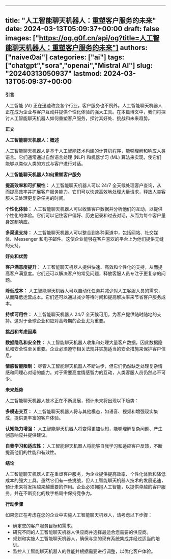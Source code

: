 
---
title: "人工智能聊天机器人：重塑客户服务的未来"
date: 2024-03-13T05:09:37+00:00
draft: false
images: ["https://og.g0f.cn/api/og?title=人工智能聊天机器人：重塑客户服务的未来"]
authors: ["naiveのai"]
categories: ["ai"]
tags: ["chatgpt","sora","openai","Mistral AI"]
slug: "20240313050937"
lastmod: 2024-03-13T05:09:37+00:00
---
**引言**

人工智能 (AI) 正在迅速改变各个行业，客户服务也不例外。人工智能聊天机器人正在成为企业与客户互动并提供个性化体验的强大工具。在本篇博文中，我们将探讨人工智能聊天机器人如何重塑客户服务，探讨其好处、挑战和未来趋势。

**正文**

**人工智能聊天机器人：概述**

人工智能聊天机器人是基于人工智能技术构建的计算机程序，能够理解和响应人类语言。它们通常通过自然语言处理 (NLP) 和机器学习 (ML) 算法来实现，使它们能够以类似人类的方式与客户进行对话。

**人工智能聊天机器人如何重塑客户服务**

**提高效率和可扩展性：**
人工智能聊天机器人可以 24/7 全天候处理客户查询，从而提高效率并扩展客户服务能力。它们可以快速高效地处理大量请求，释放人类客服人员处理更复杂任务的时间。

**个性化体验：**
人工智能聊天机器人可以收集客户数据并分析他们的互动，以提供个性化的体验。它们可以记住客户偏好、历史记录和过去对话，从而为每个客户量身定制响应。

**多渠道支持：**
人工智能聊天机器人可以整合到各种渠道中，包括网站、社交媒体、Messenger 和电子邮件。这使企业能够在客户喜欢的平台上为他们提供无缝的支持。

**好处和优势**

**客户满意度提升：**
人工智能聊天机器人提供快速、高效和个性化的支持，从而提高客户满意度。它们还可以解决客户的常见问题，释放客服人员专注于更复杂的问题。

**降低成本：**
人工智能聊天机器人可以自动化任务并减少对人工客服人员的需求，从而降低运营成本。它们还可以通过减少等待时间和提高解决率来节省客户服务成本。

**持续可用性：**
人工智能聊天机器人 24/7 全天候可用，为客户提供随时随地的支持。这对于全球企业和应对高峰期的企业尤为重要。

**挑战和考虑因素**

**数据隐私和安全性：**
人工智能聊天机器人收集和处理大量客户数据，因此数据隐私和安全性至关重要。企业必须遵守相关法规并实施适当的安全措施来保护客户信息。

**情感智能限制：**
尽管人工智能聊天机器人不断进步，但它们仍然缺乏处理复杂情感和同理心对话的能力。对于需要高度情感智力的互动，人类客服人员仍然必不可少。

**未来趋势**

人工智能聊天机器人技术正在不断发展，预计未来将出现以下趋势：

**多模态交互：**
人工智能聊天机器人将与其他模态，如语音、视频和增强现实集成，提供更丰富的客户体验。

**认知能力增强：**
人工智能聊天机器人将变得更加认知，能够理解复杂问题、产生创意响应并提供建议。

**自我学习和适应性：**
人工智能聊天机器人将能够自我学习和适应客户反馈，不断提高他们的性能和有效性。

**结论**

人工智能聊天机器人正在重塑客户服务，为企业提供提高效率、个性化体验和降低成本的强大工具。虽然它们有一些挑战，但人工智能聊天机器人技术的发展迅速，预计未来将发挥越来越重要的作用。企业必须拥抱人工智能，以提供卓越的客户服务，并在不断变化的数字格局中保持竞争力。

**行动步骤**

如果您正在考虑在您的企业中实施人工智能聊天机器人，请考虑以下步骤：

* 确定您的客户服务目标和需求。
* 研究不同的人工智能聊天机器人供应商并选择最适合您需要的供应商。
* 规划和实施人工智能聊天机器人，确保与您的现有系统集成并经过适当的培训。
* 监控人工智能聊天机器人的性能并根据需要进行调整，以优化客户体验。